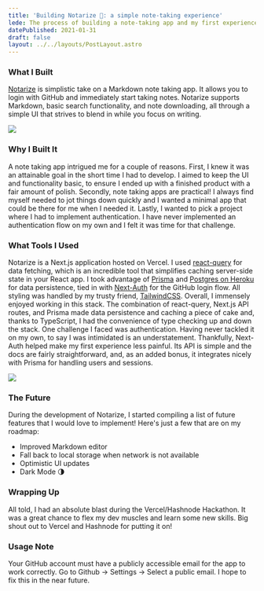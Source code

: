 ```yaml
---
title: 'Building Notarize 📓: a simple note-taking experience'
lede: The process of building a note-taking app and my first experience with implementing authentication
datePublished: 2021-01-31
draft: false
layout: ../../layouts/PostLayout.astro
---
```


### What I Built

[Notarize](https://notarize-react.vercel.app/) is simplistic take on a Markdown note taking app. It allows you to login with GitHub and immediately start taking notes. Notarize supports Markdown, basic search functionality, and note downloading, all through a simple UI that strives to blend in while you focus on writing.

![](https://cdn.hashnode.com/res/hashnode/image/upload/v1612320848869/b2FSFLThc.png)

### Why I Built It

A note taking app intrigued me for a couple of reasons. First, I knew it was an attainable goal in the short time I had to develop. I aimed to keep the UI and functionality basic, to ensure I ended up with a finished product with a fair amount of polish. Secondly, note taking apps are practical! I always find myself needed to jot things down quickly and I wanted a minimal app that could be there for me when I needed it. Lastly, I wanted to pick a project where I had to implement authentication. I have never implemented an authentication flow on my own and I felt it was time for that challenge.

### What Tools I Used

Notarize is a Next.js application hosted on Vercel. I used [react-query](https://react-query.tanstack.com/) for data fetching, which is an incredible tool that simplifies caching server-side state in your React app. I took advantage of [Prisma](https://www.prisma.io/) and [Postgres on Heroku](https://www.heroku.com/postgres) for data persistence, tied in with [Next-Auth](https://next-auth.js.org/) for the GitHub login flow. All styling was handled by my trusty friend, [TailwindCSS](https://tailwindcss.com/). Overall, I immensely enjoyed working in this stack. The combination of react-query, Next.js API routes, and Prisma made data persistence and caching a piece of cake and, thanks to TypeScript, I had the convenience of type checking up and down the stack. One challenge I faced was authentication. Having never tackled it on my own, to say I was intimidated is an understatement. Thankfully, Next-Auth helped make my first experience less painful. Its API is simple and the docs are fairly straightforward, and, as an added bonus, it integrates nicely with Prisma for handling users and sessions.

![](https://cdn.hashnode.com/res/hashnode/image/upload/v1612322376782/dWmivfbLw.gif)

### The Future

During the development of Notarize, I started compiling a list of future features that I would love to implement! Here's just a few that are on my roadmap:

- Improved Markdown editor
- Fall back to local storage when network is not available
- Optimistic UI updates
- Dark Mode 🌗

### Wrapping Up

All told, I had an absolute blast during the Vercel/Hashnode Hackathon. It was a great chance to flex my dev muscles and learn some new skills. Big shout out to Vercel and Hashnode for putting it on!

### Usage Note

Your GitHub account must have a publicly accessible email for the app to work correctly. Go to Github -> Settings -> Select a public email. I hope to fix this in the near future.
